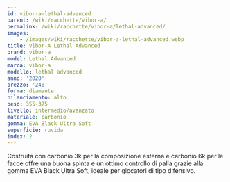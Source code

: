```yaml
---
id: vibor-a-lethal-advanced
parent: /wiki/racchette/vibor-a/
permalink: /wiki/racchette/vibor-a/lethal-advanced/
images:
    - /images/wiki/racchette/vibor-a-lethal-advanced.webp
title: Vibor-A Lethal Advanced
brand: vibor-a
model: Lethal Advanced
marca: vibor-a
modello: lethal advanced
anno: '2020'
prezzo: '240'
forma: diamante
bilanciamento: alto
peso: 355-375
livello: intermedio/avanzato
materiale: carbonio
gomma: EVA Black Ultra Soft
superficie: ruvida
index: 2
---
```

Costruita con carbonio 3k per la composizione esterna e carbonio 6k per le facce offre una buona spinta e un ottimo controllo di palla grazie alla gomma EVA Black Ultra Soft, ideale per giocatori di tipo difensivo.